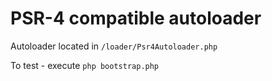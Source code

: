 # PSR-4 compatible autoloader

Autoloader located in `/loader/Psr4Autoloader.php`

To test - execute `php bootstrap.php`
